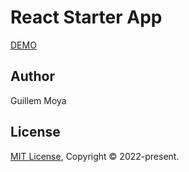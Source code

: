 # React Starter App

[DEMO](https://react-starter-app-seven.vercel.app/)

## Author
Guillem Moya

## License
[MIT License](./LICENSE), Copyright © 2022-present.